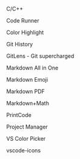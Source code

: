 C/C++

Code Runner

Color Highlight

Git History

GitLens - Git supercharged

Markdown All in One

Markdown Emoji

Markdown PDF

Markdown+Math

PrintCode

Project Manager

VS Color Picker

vscode-icons

